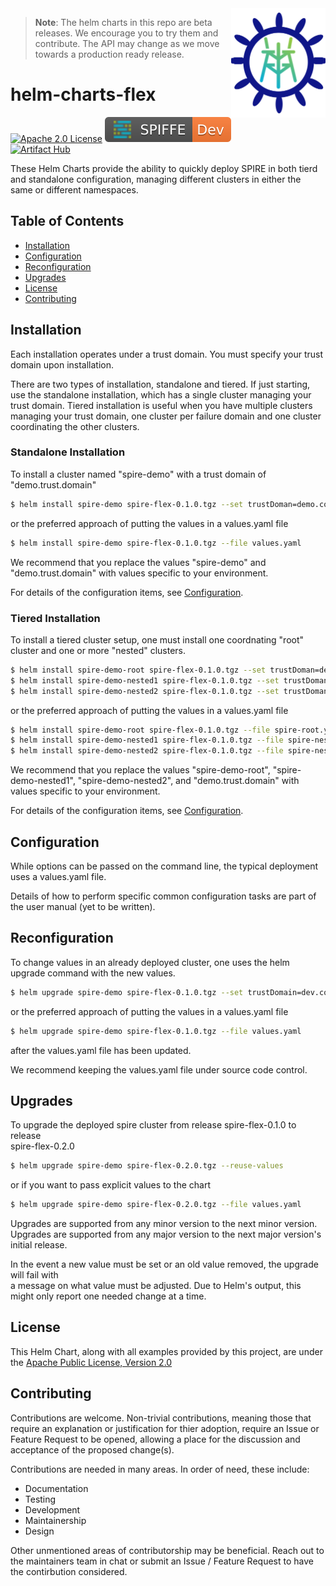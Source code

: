 <!-- vim: filetype=markdown colorcolumn=80 softtabstop=4 shiftwidth=4 tabstop=4 expandtab:
-->

<img src="spire-helm.svg" align="right" style="width: 30%; height: auto;" />

> **Note**: The helm charts in this repo are beta releases. We encourage you to try
> them and contribute. The API may change as we move towards a production ready release.

# helm-charts-flex

[![Apache 2.0 License](https://img.shields.io/github/license/spiffe/helm-charts)](https://opensource.org/licenses/Apache-2.0)
[![Development Phase](https://github.com/spiffe/spiffe/blob/main/.img/maturity/dev.svg)](https://github.com/spiffe/spiffe/blob/main/MATURITY.md#development)
[![Artifact Hub](https://img.shields.io/endpoint?url=https://artifacthub.io/badge/repository/spiffe)](https://artifacthub.io/packages/search?repo=spiffe)

These Helm Charts provide the ability to quickly deploy SPIRE in both tierd
and standalone configuration, managing different clusters in either the same
or different namespaces.

## Table of Contents

- [Installation](#installation)
- [Configuration](#configuration)
- [Reconfiguration](#reonfiguration)
- [Upgrades](#upgrades)
- [License](#license)
- [Contributing](#contributing)

## Installation

Each installation operates under a trust domain.  You must specify your trust
domain upon installation.

There are two types of installation, standalone and tiered.  If just starting,
use the standalone installation, which has a single cluster managing your
trust domain.  Tiered installation is useful when you have multiple clusters
managing your trust domain, one cluster per failure domain and one cluster
coordinating the other clusters.

### Standalone Installation

To install a cluster named "spire-demo" with a trust domain of "demo.trust.domain"

```bash
$ helm install spire-demo spire-flex-0.1.0.tgz --set trustDoman=demo.company.com
``` 

or the preferred approach of putting the values in a values.yaml file

```bash
$ helm install spire-demo spire-flex-0.1.0.tgz --file values.yaml
```

We recommend that you replace the values "spire-demo" and "demo.trust.domain"
with values specific to your environment.

For details of the configuration items, see [Configuration](#configuration).

### Tiered Installation

To install a tiered cluster setup, one must install one coordnating "root" cluster
and one or more "nested" clusters.

```bash
$ helm install spire-demo-root spire-flex-0.1.0.tgz --set trustDoman=demo.company.com --set type=root
$ helm install spire-demo-nested1 spire-flex-0.1.0.tgz --set trustDoman=demo.company.com --set type=nested
$ helm install spire-demo-nested2 spire-flex-0.1.0.tgz --set trustDoman=demo.company.com --set type=nested
``` 

or the preferred approach of putting the values in a values.yaml file

```bash
$ helm install spire-demo-root spire-flex-0.1.0.tgz --file spire-root.yaml
$ helm install spire-demo-nested1 spire-flex-0.1.0.tgz --file spire-nested1.yaml
$ helm install spire-demo-nested2 spire-flex-0.1.0.tgz --file spire-nested2.yaml
```

We recommend that you replace the values "spire-demo-root", "spire-demo-nested1",
"spire-demo-nested2", and "demo.trust.domain" with values specific to your environment.

For details of the configuration items, see [Configuration](#configuration).

## Configuration

While options can be passed on the command line, the typical deployment uses
a values.yaml file.

Details of how to perform specific common configuration tasks are part of the
user manual (yet to be written).

## Reconfiguration

To change values in an already deployed cluster, one uses the helm upgrade
command with the new values.

```bash
$ helm upgrade spire-demo spire-flex-0.1.0.tgz --set trustDomain=dev.company.com
```

or the preferred approach of putting the values in a values.yaml file

```bash
$ helm upgrade spire-demo spire-flex-0.1.0.tgz --file values.yaml
```

after the values.yaml file has been updated.

We recommend keeping the values.yaml file under source code control.

## Upgrades

To upgrade the deployed spire cluster from release spire-flex-0.1.0 to release       
spire-flex-0.2.0                                                                     
                                                                                
``` bash                                                                        
$ helm upgrade spire-demo spire-flex-0.2.0.tgz --reuse-values                        
```                                                                             
                                                                                
or if you want to pass explicit values to the chart                             
                                                                                
```bash                                                                         
$ helm upgrade spire-demo spire-flex-0.2.0.tgz --file values.yaml                    
```                                                                             
                                                                                
Upgrades are supported from any minor version to the next minor version.  Upgrades
are supported from any major version to the next major version's initial release.                                                                        
                                                                                
In the event a new value must be set or an old value removed, the upgrade will fail with      
a message on what value must be adjusted.  Due to Helm's output, this might only
report one needed change at a time. 

## License

This Helm Chart, along with all examples provided by this project, are under the
[Apache Public License, Version 2.0](https://opensource.org/licenses/Apache-2.0)

## Contributing

Contributions are welcome.  Non-trivial contributions, meaning those that require
an explanation or justification for thier adoption, require an Issue or Feature
Request to be opened, allowing a place for the discussion and acceptance of the
proposed change(s).

Contributions are needed in many areas.  In order of need, these include:

- Documentation
- Testing
- Development
- Maintainership
- Design

Other unmentioned areas of contributorship may be beneficial.  Reach out to
the maintainers team in chat or submit an Issue / Feature Request to have the
contirbution considered.

